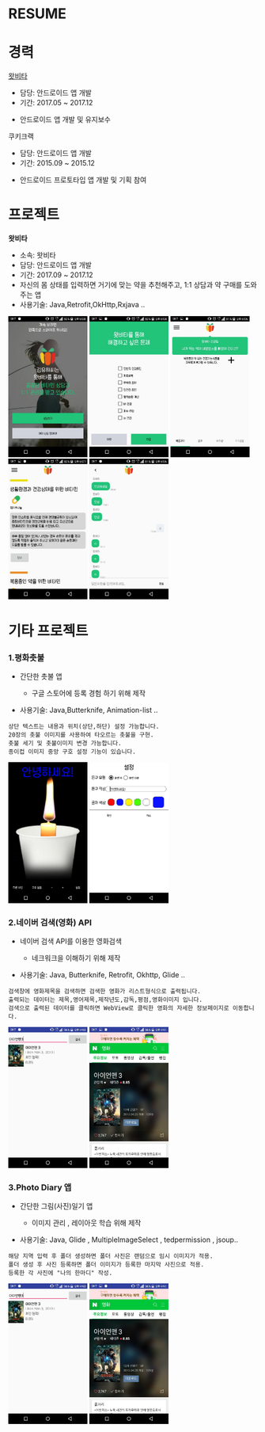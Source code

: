 # RESUME


# 경력

[왓비타](http://www.whatvita.kr)

* 담당: 안드로이드 앱 개발
* 기간: 2017.05 ~ 2017.12
- 안드로이드 앱 개발 및 유지보수


쿠키크랙

* 담당: 안드로이드 앱 개발
* 기간: 2015.09 ~ 2015.12
- 안드로이드 프로토타입 앱 개발 및 기획 참여

# 프로젝트

**왓비타**

* 소속: 왓비타
* 담당: 안드로이드 앱 개발
* 기간: 2017.09 ~ 2017.12
* 자신의 몸 상태를 입력하면 거기에 맞는 약을 추천해주고, 1:1 상담과 약 구매를 도와주는 앱
* 사용기술: Java,Retrofit,OkHttp,Rxjava ..

<img src="images/whatvita_01.jpeg" width="160"/> <img src="images/whatvita_02.jpeg" width="160"/>
<img src="images/whatvita_03.jpeg" width="160"/> <img src="images/whatvita_04.jpeg" width="160"/>
<img src="images/whatvita_05.jpeg" width="160"/>


# 기타 프로젝트

### 1.평화촛불

* 간단한 촛불 앱
	* 구글 스토어에 등록 경험 하기 위해 제작

* 사용기술: Java,Butterknife, Animation-list ..
<!-- 앱 설명 -->

	상단 텍스트는 내용과 위치(상단,하단) 설정 가능합니다.
	20장의 촛불 이미지를 사용하여 타오르는 촛불을 구현.
	촛불 세기 및 촛불이미지 변경 가능합니다.
	종이컵 이미지 중앙 구호 설정 기능이 있습니다.


<img src="images/candlelight_01.jpeg" width="160"/> <img src="images/candlelight_02.jpeg" width="160"/>



### 2.네이버 검색(영화) API

* 네이버 검색 API를 이용한 영화검색
	* 네크워크을 이해하기 위해 제작

* 사용기술: Java, Butterknife, Retrofit, Okhttp, Glide ..
<!-- 앱 설명 -->
	
	검색창에 영화제목을 검색하면 검색한 영화가 리스트형식으로 출력됩니다.
	출력되는 데이터는 제목,영어제목,제작년도,감독,평점,영화이미지 입니다.
	검색으로 출력된 데이터를 클릭하면 WebView로 클릭한 영화의 자세한 정보페이지로 이동합니다.


<img src="images/naver_search_01.jpeg" width="160"/> <img src="images/naver_search_02.jpeg" width="160"/>



### 3.Photo Diary 앱 

* 간단한 그림(사진)일기 앱
	* 이미지 관리 , 레이아웃 학습 위해 제작

* 사용기술: Java, Glide , MultipleImageSelect , tedpermission , jsoup..
<!-- 앱 설명 -->
	
	해당 지역 입력 후 폴더 생성하면 폴더 사진은 랜덤으로 임시 이미지가 적용.
	폴더 생성 후 사진 등록하면 폴더 이미지가 등록한 마지막 사진으로 적용.
	등록한 각 사진에 "나의 한마디" 작성.


<img src="images/naver_search_01.jpeg" width="160"/> <img src="images/naver_search_02.jpeg" width="160"/>

